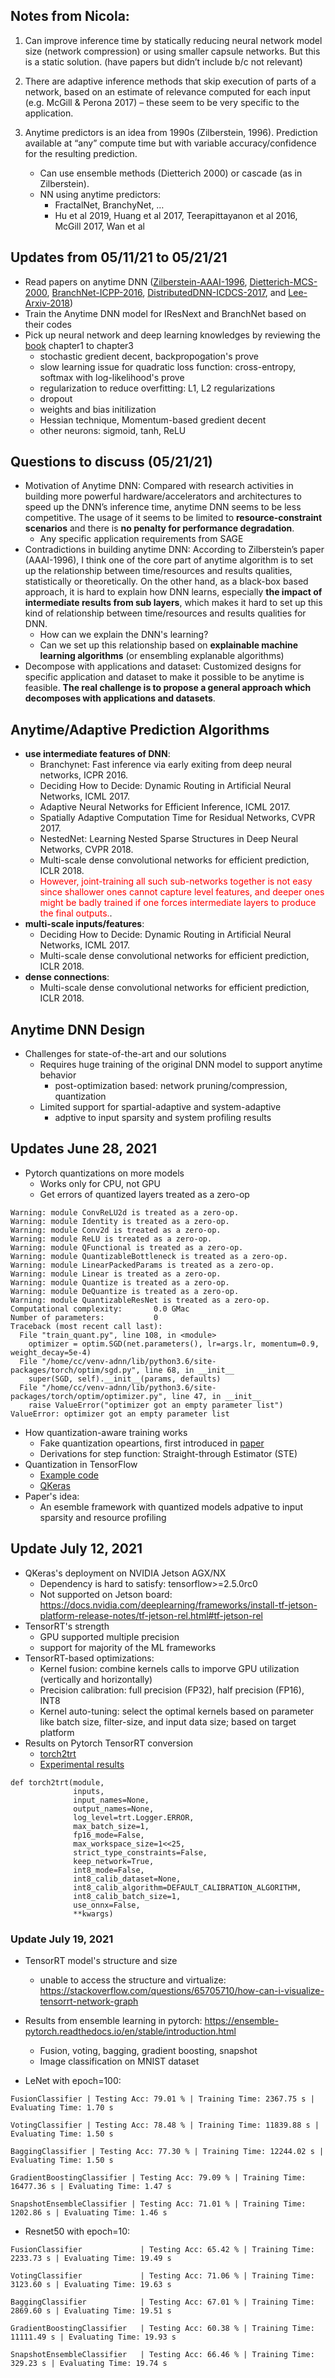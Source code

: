 ## Notes from Nicola:

1. Can improve inference time by statically reducing neural network model size (network compression) or using smaller capsule networks.  But this is a static solution. (have papers but didn’t include b/c not relevant)
 
2. There are adaptive inference methods that skip execution of parts of a network, based on an estimate of relevance computed for each input (e.g. McGill & Perona 2017) – these seem to be very specific to the application.
 
3. Anytime predictors is an idea from 1990s (Zilberstein, 1996). Prediction available at “any” compute time but with variable accuracy/confidence for the resulting prediction. 
    - Can use ensemble methods (Dietterich 2000) or cascade (as in Zilberstein).
    - NN using anytime predictors:
      - FractalNet, BranchyNet, …
      - Hu et al 2019, Huang et al 2017, Teerapittayanon et al 2016, McGill 2017, Wan et al

## Updates from 05/11/21 to 05/21/21
 - Read papers on anytime DNN ([Zilberstein-AAAI-1996](Zilberstein-AAAI-1996.md), [Dietterich-MCS-2000](Dietterich-MCS-2000.md), [BranchNet-ICPP-2016](BranchNet-ICPP-2016.md), [DistributedDNN-ICDCS-2017](DistributedDNN-ICDCS-2017.md), and [Lee-Arxiv-2018](Lee-Arxiv-2018.md))
 - Train the Anytime DNN model for IResNext and BranchNet based on their codes
 - Pick up neural network and deep learning knowledges by reviewing the [book](http://neuralnetworksanddeeplearning.com/) chapter1 to chapter3
   - stochastic gredient decent, backpropogation's prove
   - slow learning issue for quadratic loss function: cross-entropy, softmax with log-likelihood's prove
   - regularization to reduce overfitting: L1, L2 regularizations
   - dropout
   - weights and bias initilization
   - Hessian technique, Momentum-based gredient decent
   - other neurons: sigmoid, tanh, ReLU

## Questions to discuss (05/21/21)
 - Motivation of Anytime DNN: Compared with research activities in building more powerful hardware/accelerators and architectures to speed up the DNN’s inference time, anytime DNN seems to be less competitive. The usage of it seems to be limited to **resource-constraint scenarios** and there is **no penalty for performance degradation**.
   - Any specific application requirements from SAGE
 - Contradictions in building anytime DNN: According to Zilberstein’s paper (AAAI-1996), I think one of the core part of anytime algorithm is to set up the relationship between time/resources and results qualities, statistically or theoretically. On the other hand, as a black-box based approach, it is hard to explain how DNN learns, especially **the impact of intermediate results from sub layers**, which makes it hard to set up this kind of relationship between time/resources and results qualities for DNN.
   - How can we explain the DNN's learning?
   - Can we set up this relationship based on **explainable machine learning algorithms** (or ensembling explanable algorithms)
 - Decompose with applications and dataset: Customized designs for specific application and dataset to make it possible to be anytime is feasible. **The real challenge is to propose a general approach which decomposes with applications and datasets**.

## Anytime/Adaptive Prediction Algorithms
 - **use intermediate features of DNN**:
   - Branchynet: Fast inference via early exiting from deep neural networks, ICPR 2016.
   - Deciding How to Decide: Dynamic Routing in Artificial Neural Networks, ICML 2017.
   - Adaptive Neural Networks for Efficient Inference, ICML 2017.
   - Spatially Adaptive Computation Time for Residual Networks, CVPR 2017.
   - NestedNet: Learning Nested Sparse Structures in Deep Neural Networks, CVPR 2018.
   - Multi-scale dense convolutional networks for efficient prediction, ICLR 2018.
   - <span style="color:red">However, joint-training all such sub-networks together is not easy since shallower ones cannot capture level features, and deeper ones might be badly trained if one forces intermediate layers to produce the final outputs.</span>.
 - **multi-scale inputs/features**:
   - Deciding How to Decide: Dynamic Routing in Artificial Neural Networks, ICML 2017.
   - Multi-scale dense convolutional networks for efficient prediction, ICLR 2018.
 - **dense connections**:
   - Multi-scale dense convolutional networks for efficient prediction, ICLR 2018.

## Anytime DNN Design
 - Challenges for state-of-the-art and our solutions
   - Requires huge training of the original DNN model to support anytime behavior
     - post-optimization based: network pruning/compression, quantization
   - Limited support for spartial-adaptive and system-adaptive
     - adptive to input sparsity and system profiling results

## Updates June 28, 2021
 - Pytorch quantizations on more models
   - Works only for CPU, not GPU
   - Get errors of quantized layers treated as a zero-op
```
Warning: module ConvReLU2d is treated as a zero-op.
Warning: module Identity is treated as a zero-op.
Warning: module Conv2d is treated as a zero-op.
Warning: module ReLU is treated as a zero-op.
Warning: module QFunctional is treated as a zero-op.
Warning: module QuantizableBottleneck is treated as a zero-op.
Warning: module LinearPackedParams is treated as a zero-op.
Warning: module Linear is treated as a zero-op.
Warning: module Quantize is treated as a zero-op.
Warning: module DeQuantize is treated as a zero-op.
Warning: module QuantizableResNet is treated as a zero-op.
Computational complexity:       0.0 GMac
Number of parameters:           0
Traceback (most recent call last):
  File "train_quant.py", line 108, in <module>
    optimizer = optim.SGD(net.parameters(), lr=args.lr, momentum=0.9, weight_decay=5e-4)
  File "/home/cc/venv-adnn/lib/python3.6/site-packages/torch/optim/sgd.py", line 68, in __init__
    super(SGD, self).__init__(params, defaults)
  File "/home/cc/venv-adnn/lib/python3.6/site-packages/torch/optim/optimizer.py", line 47, in __init__
    raise ValueError("optimizer got an empty parameter list")
ValueError: optimizer got an empty parameter list
```
 - How quantization-aware training works
   - Fake quantization opeartions, first introduced in [paper](https://arxiv.org/pdf/1712.05877.pdf)
   - Derivations for step function: Straight-through Estimator (STE)
 - Quantization in TensorFlow
   - [Example code](../codes/tf-quantization-example.py)
   - [QKeras](https://github.com/google/qkeras)
 - Paper's idea:
   - An esemble framework with quantized models adpative to input sparsity and resource profiling

## Update July 12, 2021
 - QKeras's deployment on NVIDIA Jetson AGX/NX
   - Dependency is hard to satisfy: tensorflow>=2.5.0rc0
   - Not supported on Jetson board: https://docs.nvidia.com/deeplearning/frameworks/install-tf-jetson-platform-release-notes/tf-jetson-rel.html#tf-jetson-rel
 - TensorRT's strength
   - GPU supported multiple precision
   - support for majority of the ML frameworks
 - TensorRT-based optimizations:
   - Kernel fusion: combine kernels calls to imporve GPU utilization (vertically and horizontally)
   - Precision calibration: full precision (FP32), half precision (FP16), INT8
   - Kernel auto-tuning: select the optimal kernels based on parameter like batch size, filter-size, and input data size; based on target platform
 - Results on Pytorch TensorRT conversion
   - [torch2trt](https://github.com/NVIDIA-AI-IOT/torch2trt)
   - [Experimental results](../torch2trt-results.md)

```
def torch2trt(module, 
              inputs, 
              input_names=None, 
              output_names=None, 
              log_level=trt.Logger.ERROR, 
              max_batch_size=1,
              fp16_mode=False, 
              max_workspace_size=1<<25, 
              strict_type_constraints=False, 
              keep_network=True, 
              int8_mode=False, 
              int8_calib_dataset=None,
              int8_calib_algorithm=DEFAULT_CALIBRATION_ALGORITHM,
              int8_calib_batch_size=1,
              use_onnx=False,
              **kwargs)
```

### Update July 19, 2021
 - TensorRT model's structure and size
   - unable to access the structure and virtualize: https://stackoverflow.com/questions/65705710/how-can-i-visualize-tensorrt-network-graph
 - Results from ensemble learning in pytorch: https://ensemble-pytorch.readthedocs.io/en/stable/introduction.html
   - Fusion, voting, bagging, gradient boosting, snapshot
   - Image classification on MNIST dataset

 - LeNet with epoch=100:
```
FusionClassifier | Testing Acc: 79.01 % | Training Time: 2367.75 s | Evaluating Time: 1.70 s

VotingClassifier | Testing Acc: 78.48 % | Training Time: 11839.88 s | Evaluating Time: 1.50 s

BaggingClassifier | Testing Acc: 77.30 % | Training Time: 12244.02 s | Evaluating Time: 1.50 s

GradientBoostingClassifier | Testing Acc: 79.09 % | Training Time: 16477.36 s | Evaluating Time: 1.47 s

SnapshotEnsembleClassifier | Testing Acc: 71.01 % | Training Time: 1202.86 s | Evaluating Time: 1.46 s
```

 - Resnet50 with epoch=10:
```
FusionClassifier             | Testing Acc: 65.42 % | Training Time: 2233.73 s | Evaluating Time: 19.49 s

VotingClassifier             | Testing Acc: 71.06 % | Training Time: 3123.60 s | Evaluating Time: 19.63 s

BaggingClassifier            | Testing Acc: 67.01 % | Training Time: 2869.60 s | Evaluating Time: 19.51 s

GradientBoostingClassifier   | Testing Acc: 60.38 % | Training Time: 11111.49 s | Evaluating Time: 19.93 s

SnapshotEnsembleClassifier   | Testing Acc: 66.46 % | Training Time: 329.23 s | Evaluating Time: 19.74 s
```